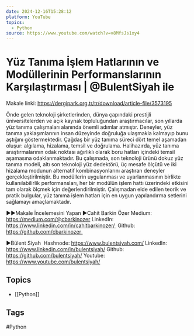 ```yaml
---
date: 2024-12-16T15:28:12
platform: YouTube
topics:
  - Python
source: https://www.youtube.com/watch?v=v8MfsJs1xy4
---
```

# Yüz Tanıma İşlem Hatlarının ve Modüllerinin Performanslarının Karşılaştırması | @BulentSiyah ile

Makale linki: https://dergipark.org.tr/tr/download/article-file/3573195

Önde gelen teknoloji şirketlerinden, dünya çapındaki prestijli üniversitelerden ve açık kaynak topluluğundan araştırmacılar, son yıllarda yüz tanıma çalışmaları alanında önemli adımlar atmıştır. Deneyler, yüz tanıma yaklaşımlarının insan düzeyinde doğruluğa ulaşmakla kalmayıp bunu aştığını göstermektedir. Çağdaş bir yüz tanıma süreci dört temel aşamadan oluşur: algılama, hizalama, temsil ve doğrulama. Halihazırda, yüz tanıma araştırmalarının odak noktası ağırlıklı olarak boru hatları içindeki temsil aşamasına odaklanmaktadır. Bu çalışmada, son teknoloji ürünü dokuz yüz tanıma modeli, altı son teknoloji yüz dedektörü, üç mesafe ölçütü ve iki hizalama modunun alternatif kombinasyonlarını araştıran deneyler gerçekleştirilmiştir. Bu modüllerin uygulanması ve uyarlanmasının birlikte kullanılabilirlik performansları, her bir modülün işlem hattı üzerindeki etkisini tam olarak ölçmek için değerlendirilmiştir. Çalışmadan elde edilen teorik ve pratik bulgular, yüz tanıma işlem hatları için en uygun yapılandırma setlerini sağlamayı amaçlamaktadır.


►►Makale İncelemesini Yapan
►Cahit Barkin Özer
Medium:  https://medium.com/@cbarkinozer
LinkedIn:  https://www.linkedin.com/in/cahitbarkinozer/ 
Github:  https://github.com/cbarkinozer 

►Bülent Siyah 
Hashnode: https://www.bulentsiyah.com/ 
LinkedIn: https://www.linkedin.com/in/bulentsiyah/
Github: https://github.com/bulentsiyah/
Youtube:  https://www.youtube.com/bulentsiyah/

## Topics
- [[Python]]

## Tags
#Python